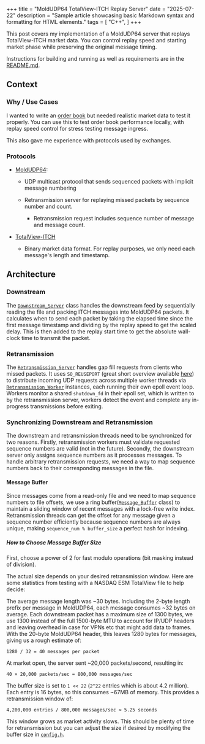 +++
title = "MoldUDP64 TotalView-ITCH Replay Server"
date = "2025-07-22"
description = "Sample article showcasing basic Markdown syntax and formatting for HTML elements."
tags = [
    "C++",
]
+++


This post covers my implementation of a MoldUDP64 server that replays TotalView-ITCH market data. You can control replay speed and starting market phase while preserving the original message timing. 

Instructions for building and running as well as requirements are in the [README.md](https://github.com/jamisonrobey/itch_mold_replay/blob/main/README.md).

## Context

### Why / Use Cases

I wanted to write an [order book](https://en.wikipedia.org/wiki/Order_book) but needed realistic market data to test it properly. You can use this to test order book performance locally, with replay speed control for stress testing message ingress.

This also gave me experience with protocols used by exchanges.

### Protocols

- [MoldUDP64](https://www.nasdaqtrader.com/content/technicalsupport/specifications/dataproducts/moldudp64.pdf):
    - UDP multicast protocol that sends sequenced packets with implicit message numbering  

    - Retransmission server for replaying missed packets by sequence number and count.
        -   Retransmission request includes sequence number of message and message count.

- [TotalView-ITCH](https://www.nasdaqtrader.com/content/technicalsupport/specifications/dataproducts/NQTVITCHSpecification.pdf)
    - Binary market data format. For replay purposes, we only need each message's length and timestamp.


## Architecture

### Downstream

The [`Downstream_Server`](https://github.com/jamisonrobey/itch-mold-replay/blob/main/src/server/downstream_server.h) class handles the downstream feed by sequentially reading the file and packing ITCH messages into MoldUDP64 packets. It calculates when to send each packet by taking the elapsed time since the first message timestamp and dividing by the replay speed to get the scaled delay. This is then added to the replay start time to get the absolute wall-clock time to transmit the packet.



### Retransmission 

The [`Retransmission_Server`](https://github.com/jamisonrobey/itch-mold-replay/blob/main/src/server/retransmission_server.h) handles gap fill requests from clients who missed packets. It uses `SO_REUSEPORT` (great short overview available [here](https://lwn.net/Articles/542629/)) to distribute incoming UDP requests across multiple worker threads via [`Retransmission_Worker`](https://github.com/jamisonrobey/itch-mold-replay/blob/main/src/server/retransmission_worker.h) instances, each running their own epoll event loop. Workers monitor a shared `shutdown_fd` in their epoll set, which is written to by the retransmission server, workers detect the event and complete any in-progress transmissions before exiting.

### Synchronizing Downstream and Retransmission  

The downstream and retransmission threads need to be synchronized for two reasons. Firstly, retransmission workers must validate requested sequence numbers are valid (not in the future). Secondly, the downstream server only assigns sequence numbers as it processes messages. To handle arbitrary retransmission requests, we need a way to map sequence numbers back to their corresponding messages in the file.

#### Message Buffer

Since messages come from a read-only file and we need to map sequence numbers to file offsets, we use a ring buffer([`Message_Buffer`](https://github.com/jamisonrobey/itch-mold-replay/blob/main/src/server/message_buffer.h) class) to maintain a sliding window of recent messages with a lock-free write index. 
Retransmission threads can get the offset for any message given a sequence number efficiently because sequence numbers are always unique, making `sequence_num % buffer_size`
a perfect hash for indexing.


##### How to Choose Message Buffer Size

First, choose a power of 2 for fast modulo operations (bit masking instead of division).

The actual size depends on your desired retransmission window. Here are some statistics from testing with a NASDAQ ESM TotalView file to help decide:

The average message length was ~30 bytes. Including the 2-byte length prefix per message in MoldUDP64, each message consumes ~32 bytes on average. Each downstream packet has a maximum size of 1300 bytes, we use 1300 instead of the full 1500-byte MTU to account for IP/UDP headers and leaving overhead in case for VPNs etc that might add data to frames. With the 20-byte MoldUDP64 header, this leaves 1280 bytes for messages, giving us a rough estimate of:

```1280 / 32 = 40 messages per packet```

At market open, the server sent ~20,000 packets/second, resulting in:

`40 × 20,000 packets/sec = 800,000 messages/sec`

The buffer size is set to `1 << 22` (`2^22` entries which is about 4.2 million). Each entry is 16 bytes, so this consumes ~67MB of memory. This provides a retransmission window of:

`4,200,000 entries / 800,000 messages/sec ≈ 5.25 seconds`

This window grows as market activity slows. This should be plenty of time for retransmission but you can adjust the size if desired by modifying the buffer size in [`config.h`](https://github.com/jamisonrobey/itch-mold-replay/blob/main/src/constants/config.h).